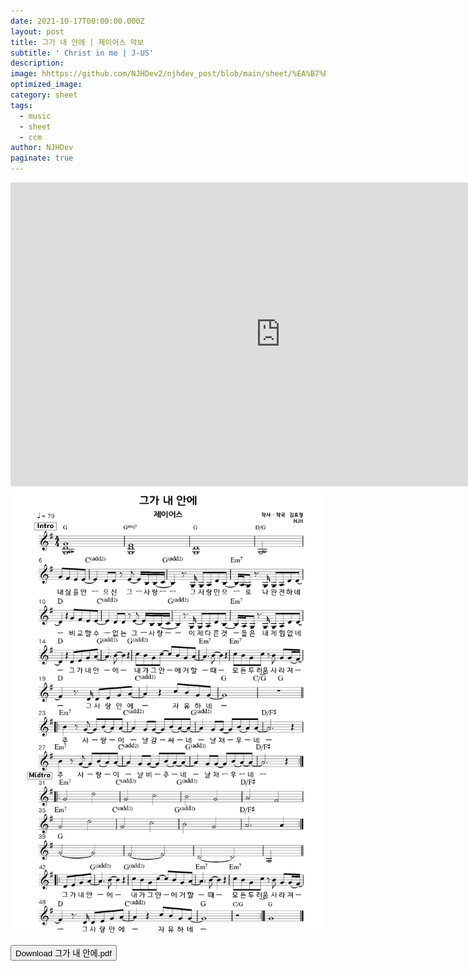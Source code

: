 ```yaml
---
date: 2021-10-17T00:00:00.000Z
layout: post
title: 그가 내 안에 | 제이어스 악보
subtitle: ' Christ in me | J-US'
description: 
image: hhttps://github.com/NJHDev2/njhdev_post/blob/main/sheet/%EA%B7%B8%EA%B0%80%20%EB%82%B4%20%EC%95%88%EC%97%90.png?raw=true
optimized_image: 
category: sheet
tags:
  - music
  - sheet
  - ccm
author: NJHDev
paginate: true
---
```

<iframe width="864" height="486" src="https://www.youtube.com/embed/G0CYgSDYBBI?autoplay=0&rel=0&modestbranding=1" title="YouTube video player" frameborder="0" allow="accelerometer; autoplay; clipboard-write; encrypted-media; gyroscope; picture-in-picture" allowfullscreen></iframe>

<img src="https://github.com/NJHDev2/njhdev_post/blob/main/sheet/%EA%B7%B8%EA%B0%80%20%EB%82%B4%20%EC%95%88%EC%97%90.png?raw=true">

<button class="downloadbtn" type="button" onclick="window.open('https://drive.google.com/file/d/1oHKrAC4gRV2J7ziOeZTl3ZZIefRx1Q_y/view?usp=sharing');"><i class="fa fa-cloud-download"></i> Download 그가 내 안에.pdf </button>
